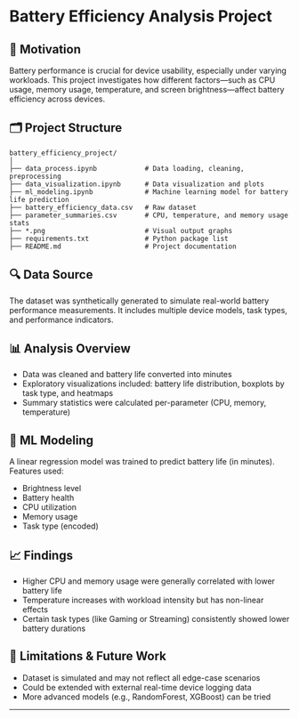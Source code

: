 # Battery Efficiency Analysis Project

## 📌 Motivation
Battery performance is crucial for device usability, especially under varying workloads. This project investigates how different factors—such as CPU usage, memory usage, temperature, and screen brightness—affect battery efficiency across devices.

## 🗂️ Project Structure
```
battery_efficiency_project/
│
├── data_process.ipynb            # Data loading, cleaning, preprocessing
├── data_visualization.ipynb      # Data visualization and plots
├── ml_modeling.ipynb             # Machine learning model for battery life prediction
├── battery_efficiency_data.csv   # Raw dataset
├── parameter_summaries.csv       # CPU, temperature, and memory usage stats
├── *.png                         # Visual output graphs
├── requirements.txt              # Python package list
├── README.md                     # Project documentation
```

## 🔍 Data Source
The dataset was synthetically generated to simulate real-world battery performance measurements. It includes multiple device models, task types, and performance indicators.

## 📊 Analysis Overview
- Data was cleaned and battery life converted into minutes
- Exploratory visualizations included: battery life distribution, boxplots by task type, and heatmaps
- Summary statistics were calculated per-parameter (CPU, memory, temperature)

## 🤖 ML Modeling
A linear regression model was trained to predict battery life (in minutes). Features used:
- Brightness level
- Battery health
- CPU utilization
- Memory usage
- Task type (encoded)

## 📈 Findings
- Higher CPU and memory usage were generally correlated with lower battery life
- Temperature increases with workload intensity but has non-linear effects
- Certain task types (like Gaming or Streaming) consistently showed lower battery durations

## 🚧 Limitations & Future Work
- Dataset is simulated and may not reflect all edge-case scenarios
- Could be extended with external real-time device logging data
- More advanced models (e.g., RandomForest, XGBoost) can be tried

---

